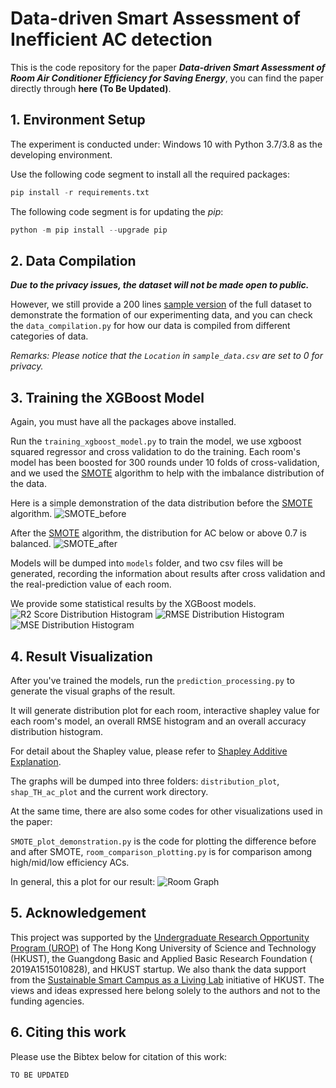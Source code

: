# Data-driven Smart Assessment of Inefficient AC detection

This is the code repository for the paper ***Data-driven Smart Assessment of Room Air Conditioner Efficiency for Saving
Energy***, you can find the paper directly through **here (To Be Updated)**.

[comment]: <> (*Remark: The paper is currently under review at [Applied Energy]&#40;https://www.journals.elsevier.com/applied-energy&#41;.*)

## 1. Environment Setup

The experiment is conducted under: Windows 10 with Python 3.7/3.8 as the developing environment.

Use the following code segment to install all the required packages:

```python
pip install -r requirements.txt
```

The following code segment is for updating the *pip*:

```python
python -m pip install --upgrade pip
```

## 2. Data Compilation

***Due to the privacy issues, the dataset will not be made open to public.***

However, we still provide a 200
lines [sample version](https://github.com/MighTy-Weaver/Inefficient-AC-detection/blob/main/demo/sample_data.csv) of the full
dataset to demonstrate the formation of our experimenting data, and you can check the `data_compilation.py` for how our
data is compiled from different categories of data.

*Remarks: Please notice that the `Location` in `sample_data.csv` are set to 0 for privacy.*

## 3. Training the XGBoost Model

Again, you must have all the packages above installed.

Run the `training_xgboost_model.py` to train the model, we use xgboost squared regressor and cross validation to do the
training. Each room's model has been boosted for 300 rounds under 10 folds of cross-validation, and we used
the [SMOTE](https://doi.org/10.1613/jair.953) algorithm to help with the imbalance distribution of the data.

Here is a simple demonstration of the data distribution before the [SMOTE](https://doi.org/10.1613/jair.953) algorithm.
![SMOTE_before](demo/SMOTE_Before.png)

After the [SMOTE](https://doi.org/10.1613/jair.953) algorithm, the distribution for AC below or above 0.7 is balanced.
![SMOTE_after](demo/SMOTE_After.png)

Models will be dumped into `models` folder, and two csv files will be generated, recording the information about results
after cross validation and the real-prediction value of each room.

We provide some statistical results by the XGBoost models.
![R2 Score Distribution Histogram](demo/R2Dis.png)
![RMSE Distribution Histogram](demo/RMSEDis.png)
![MSE Distribution Histogram](demo/MSEDis.png)
## 4. Result Visualization

After you've trained the models, run the `prediction_processing.py` to generate the visual graphs of the result.

It will generate distribution plot for each room, interactive shapley value for each room's model, an overall RMSE
histogram and an overall accuracy distribution histogram.

For detail about the Shapley value, please refer to [Shapley Additive Explanation](https://github.com/slundberg/shap).

The graphs will be dumped into three folders: `distribution_plot`, `shap_TH_ac_plot` and the current work directory.

At the same time, there are also some codes for other visualizations used in the paper:

`SMOTE_plot_demonstration.py` is the code for plotting the difference before and after
SMOTE, `room_comparison_plotting.py` is for comparison among high/mid/low efficiency ACs.

In general, this a plot for our result:
![Room Graph](demo/Room_dis.png)

## 5. Acknowledgement

This project was supported by the [Undergraduate Research Opportunity Program (UROP)](https://urop.ust.hk/) of The Hong
Kong University of Science and Technology (HKUST), the Guangdong Basic and Applied Basic Research Foundation (
2019A1515010828), and HKUST startup. We also thank the data support from
the [Sustainable Smart Campus as a Living Lab](https://ssc.hkust.edu.hk/)
initiative of HKUST. The views and ideas expressed here belong solely to the authors and not to the funding agencies.

## 6. Citing this work

Please use the Bibtex below for citation of this work:

```
TO BE UPDATED
```
